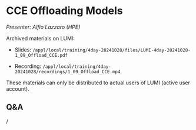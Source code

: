 # CCE Offloading Models

*Presenter: Alfio Lazzaro (HPE)*

<!--
Course materials will be provided during and after the course.
-->

<!--
Temporary location of materials (for the lifetime of the training project):

-   Slides: `/project/project_465001362/Slides/HPE/06_Directives_Programming.pdf`
-->

Archived materials on LUMI:

-   Slides: `/appl/local/training/4day-20241028/files/LUMI-4day-20241028-1_09_Offload_CCE.pdf`

-   Recording: `/appl/local/training/4day-20241028/recordings/1_09_Offload_CCE.mp4`

These materials can only be distributed to actual users of LUMI (active user account).


## Q&A

/
